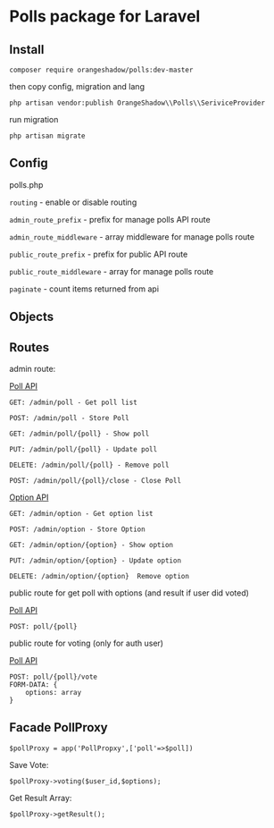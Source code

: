 # Polls package for Laravel

## Install 

```composer require orangeshadow/polls:dev-master```

then copy config, migration and lang
 
```php artisan vendor:publish OrangeShadow\\Polls\\SeriviceProvider``` 

run migration

```php artisan migrate```


## Config

polls.php

```routing``` - enable or disable routing

```admin_route_prefix``` - prefix for manage polls API route

```admin_route_middleware```  - array middleware for manage polls route

```public_route_prefix``` - prefix for public API route

```public_route_middleware```  - array for manage polls route

```paginate``` - count items returned from api    

## Objects

## Routes

admin route:

[Poll API](https://github.com/orangeShadow/polls/wiki/Poll--API)  
    
    GET: /admin/poll - Get poll list
    
    POST: /admin/poll - Store Poll  
      
    GET: /admin/poll/{poll} - Show poll
               
    PUT: /admin/poll/{poll} - Update poll
                  
    DELETE: /admin/poll/{poll} - Remove poll
       
    POST: /admin/poll/{poll}/close - Close Poll

[Option API](https://github.com/orangeShadow/polls/wiki/Option-API)
    
    GET: /admin/option - Get option list
    
    POST: /admin/option - Store Option
    
    GET: /admin/option/{option} - Show option
    
    PUT: /admin/option/{option} - Update option
    
    DELETE: /admin/option/{option}  Remove option
 
   
public route for get poll with options (and result if user did voted)

[Poll API](https://github.com/orangeShadow/polls/wiki/Poll--API) 

    POST: poll/{poll}
    
public route for  voting (only for auth user)

[Poll API](https://github.com/orangeShadow/polls/wiki/Poll--API) 

    POST: poll/{poll}/vote
    FORM-DATA: {
        options: array 
    }
   
   
    
## Facade PollProxy
    
    
    $pollProxy = app('PollPropxy',['poll'=>$poll])
    
Save Vote:
    
    $pollProxy->voting($user_id,$options);
    
Get Result Array:
    
    $pollProxy->getResult();
    
    